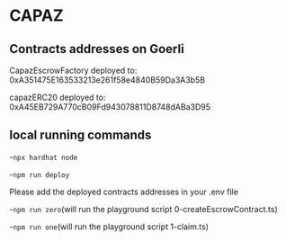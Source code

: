 # CAPAZ

## Contracts addresses on Goerli

CapazEscrowFactory deployed to: 0xA351475E163533213e261f58e4840B59Da3A3b5B

capazERC20 deployed to: 0xA45EB729A770cB09Fd943078811D8748dABa3D95

## local running commands

-`npx hardhat node`

-`npm run deploy`

Please add the deployed contracts addresses in your .env file

-`npm run zero`(will run the playground script 0-createEscrowContract.ts)

-`npm run one`(will run the playground script 1-claim.ts)
